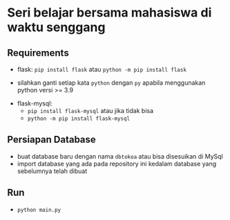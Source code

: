 # Seri belajar bersama mahasiswa di waktu senggang
## Requirements
- flask: `pip install flask` atau `python -m pip install flask`
* silahkan ganti setiap kata `python` dengan `py` apabila menggunakan python versi >= 3.9
- flask-mysql: 
    - `pip install flask-mysql` atau jika tidak bisa
    - `python -m pip install flask-mysql` 

## Persiapan Database
- buat database baru dengan nama `dbtokoa` atau bisa disesuikan di MySql
- import database yang ada pada repository ini kedalam database yang sebelumnya telah dibuat 

## Run
- `python main.py`